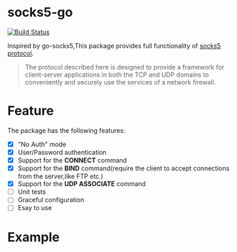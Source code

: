 # socks5-go
[![Build Status](https://travis-ci.com/realzhangliu/socks5-go.svg?branch=dev)](https://travis-ci.com/realzhangliu/socks5-go)

Inspired by go-socks5,This package provides full functionality of [socks5 protocol](https://www.rfc-editor.org/rfc/pdfrfc/rfc1928.txt.pdf).

>The protocol described here is designed to provide a framework for client-server applications in both the TCP and UDP domains to conveniently and securely use the services of a network firewall.


Feature
=======
The package has the following features:
- [x] "No Auth" mode
- [x] User/Password authentication
- [x] Support for the **CONNECT** command
- [x] Support for the **BIND** command(require the client to accept connections from the server,like FTP etc.)
- [x] Support for the **UDP ASSOCIATE** command
- [ ] Unit tests
- [ ] Graceful configuration
- [ ] Esay to use

Example
=======